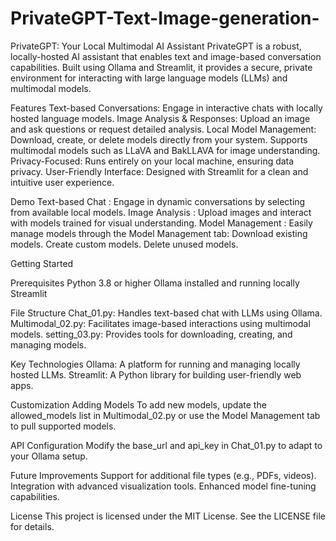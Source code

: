 # PrivateGPT-Text-Image-generation-
PrivateGPT: Your Local Multimodal AI Assistant
PrivateGPT is a robust, locally-hosted AI assistant that enables text and image-based conversation capabilities. Built using Ollama and Streamlit, it provides a secure, private environment for interacting with large language models (LLMs) and multimodal models.

Features
Text-based Conversations: Engage in interactive chats with locally hosted language models.
Image Analysis & Responses: Upload an image and ask questions or request detailed analysis.
Local Model Management:
Download, create, or delete models directly from your system.
Supports multimodal models such as LLaVA and BakLLAVA for image understanding.
Privacy-Focused: Runs entirely on your local machine, ensuring data privacy.
User-Friendly Interface: Designed with Streamlit for a clean and intuitive user experience.

Demo
Text-based Chat : Engage in dynamic conversations by selecting from available local models.
Image Analysis : Upload images and interact with models trained for visual understanding.
Model Management : Easily manage models through the Model Management tab:
                        Download existing models.
                        Create custom models.
                        Delete unused models.
                        
Getting Started

Prerequisites
Python 3.8 or higher
Ollama installed and running locally
Streamlit

File Structure
Chat_01.py: Handles text-based chat with LLMs using Ollama.
Multimodal_02.py: Facilitates image-based interactions using multimodal models.
setting_03.py: Provides tools for downloading, creating, and managing models.

Key Technologies
Ollama: A platform for running and managing locally hosted LLMs.
Streamlit: A Python library for building user-friendly web apps.


Customization
Adding Models
To add new models, update the allowed_models list in Multimodal_02.py or use the Model Management tab to pull supported models.

API Configuration
Modify the base_url and api_key in Chat_01.py to adapt to your Ollama setup.

Future Improvements
Support for additional file types (e.g., PDFs, videos).
Integration with advanced visualization tools.
Enhanced model fine-tuning capabilities.

License
This project is licensed under the MIT License. See the LICENSE file for details.
